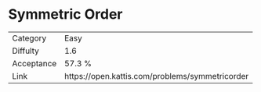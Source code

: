 # Symmetric Order

<table>
    <tr>
        <td>Category</td>
        <td>Easy</td>
    </tr>
    <tr>
        <td>Diffulty</td>
        <td>1.6</td>
    </tr>
    <tr>
        <td>Acceptance</td>
        <td>57.3 %</td>
    </tr>
    <tr>
        <td>Link</td>
        <td>https://open.kattis.com/problems/symmetricorder</td>
    </tr>
</table>